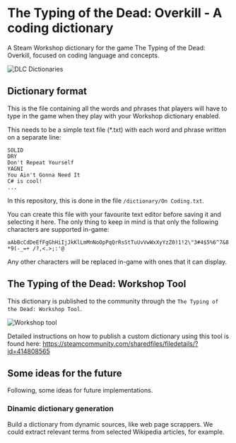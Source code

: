 # The Typing of the Dead: Overkill - A coding dictionary

A Steam Workshop dictionary for the game The Typing of the Dead: Overkill, focused on coding language and concepts.

![DLC Dictionaries](https://steamuserimages-a.akamaihd.net/ugc/39744846856619940/0855CF42BF6BE8DE1D6F2ED39E38FDB2A4B115A4/)

## Dictionary format

This is the file containing all the words and phrases that players will have to type in the game when they play with your Workshop dictionary enabled.

This needs to be a simple text file (*.txt) with each word and phrase written on a separate line:

```
SOLID
DRY
Don't Repeat Yourself
YAGNI
You Ain't Gonna Need It
C# is cool!
...
```

In this repository, this is done in the file `/dictionary/On Coding.txt`.

You can create this file with your favourite text editor before saving it and selecting it here.
The only thing to keep in mind is that only the following characters are supported in-game:

`aAbBcCdDeEfFgGhHiIjJkKlLmMnNoOpPqQrRsStTuUvVwWxXyYzZ0)1!2\"3#4$5%6^7&8*9(-_=+ /?,<.>;:'@`

Any other characters will be replaced in-game with ones that it can display.

## The Typing of the Dead: Workshop Tool

This dictionary is published to the community through the `The Typing of the Dead: Workshop Tool`.

![Workshop tool](https://steamuserimages-a.akamaihd.net/ugc/39744846856559359/1990CB2C54CF1F82D50948B258A6D109948157C6/)

Detailed instructions on how to publish a custom dictionary using this tool is found here: https://steamcommunity.com/sharedfiles/filedetails/?id=414808565

## Some ideas for the future

Following, some ideas for future implementations.

### Dinamic dictionary generation

Build a dictionary from dynamic sources, like web page scrappers. We could extract relevant terms from selected Wikipedia articles, for example.